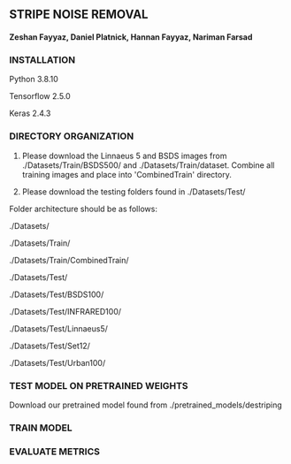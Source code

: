 ## STRIPE NOISE REMOVAL

#### Zeshan Fayyaz, Daniel Platnick, Hannan Fayyaz, Nariman Farsad 

### INSTALLATION

Python 3.8.10

Tensorflow 2.5.0

Keras 2.4.3 

### DIRECTORY ORGANIZATION 

1. Please download the Linnaeus 5 and BSDS images from ./Datasets/Train/BSDS500/ and ./Datasets/Train/dataset. Combine all training images and place into 'CombinedTrain' directory. 

2. Please download the testing folders found in ./Datasets/Test/ 

Folder architecture should be as follows: 

./Datasets/

./Datasets/Train/

./Datasets/Train/CombinedTrain/

./Datasets/Test/

./Datasets/Test/BSDS100/

./Datasets/Test/INFRARED100/

./Datasets/Test/Linnaeus5/

./Datasets/Test/Set12/

./Datasets/Test/Urban100/

### TEST MODEL ON PRETRAINED WEIGHTS

Download our pretrained model found from ./pretrained_models/destriping




### TRAIN MODEL




### EVALUATE METRICS


